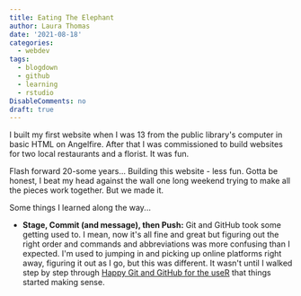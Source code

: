 ```yaml
---
title: Eating The Elephant
author: Laura Thomas
date: '2021-08-18'
categories:
  - webdev
tags:
  - blogdown
  - github
  - learning
  - rstudio
DisableComments: no
draft: true
---
```


I built my first website when I was 13 from the public library's computer in basic HTML on Angelfire. After that I was commissioned to build websites for two local restaurants and a florist. It was fun.

Flash forward 20-some years... Building this website - less fun. Gotta be honest, I beat my head against the wall one long weekend trying to make all the pieces work together. But we made it.

Some things I learned along the way...

- **Stage, Commit (and message), then Push:** Git and GitHub took some getting used to. I mean, now it's all fine and great but figuring out the right order and commands and abbreviations was more confusing than I expected. I'm used to jumping in and picking up online platforms right away, figuring it out as I go, but this was different. It wasn't until I walked step by step through [Happy Git and GitHub for the useR](https://happygitwithr.com/) that things started making sense.
